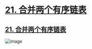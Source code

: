 # [21. 合并两个有序链表](https://github.com/imtsingyun/LeetCode/issues/28)

## [21. 合并两个有序链表](https://leetcode.cn/problems/merge-two-sorted-lists/)

![image](https://user-images.githubusercontent.com/56377217/200317950-ec02cd68-8335-426d-aee1-7dbc2caa043d.png)
